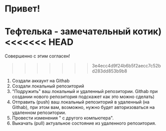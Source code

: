 # Привет!

Тефтелька - замечательный котик)
<<<<<<< HEAD
=======

Совершенно с этим согласен!
>>>>>>> 3e4ecc4d9f24b6b5f2aecc7c52bd283dd853b9b8

1. Создали аккаунт на Githab
2. Создали локальный репозиторий
3. "Подружить" ваш локальный и удаленный репозитории. Githab при создании нового репозитория подскажет как это можно сделать)
4. Отправить (push) ваш локальный репозиторий в удаленный (на Githab), при этом вам, возможно, нужно будет авторизоваться на удаленном репозитории.
5. Провести изменения " с другого компьютера".
6. Выкачать (pull) актуальное состояние из удаленного репозитория.
